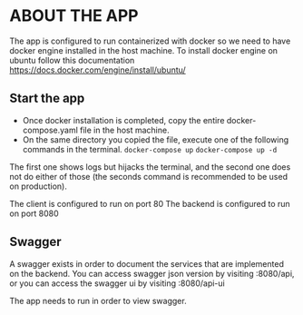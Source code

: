 # ABOUT THE APP

The app is configured to run containerized with docker so we need to have docker engine installed in the host machine.
To install docker engine on ubuntu follow this documentation https://docs.docker.com/engine/install/ubuntu/

## Start the app

- Once docker installation is completed, copy the entire docker-compose.yaml file in the host machine.
- On the same directory you copied the file, execute one of the following commands in the terminal.
``docker-compose up``
``docker-compose up -d``

The first one shows logs but hijacks the terminal, and the second one does not do either of those (the seconds command is recommended to be used on production).

The client is configured to run on port 80
The backend is configured to run on port 8080

## Swagger

A swagger exists in order to document the services that are implemented on the backend.
You can access swagger json version by visiting <host-ip>:8080/api, or you can access the swagger ui by visiting <host-ip>:8080/api-ui

The app needs to run in order to view swagger.